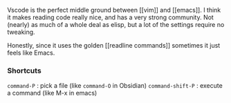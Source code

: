 Vscode is the perfect middle ground between [[vim]] and [[emacs]]. I think it makes reading code really nice, and has a very strong community. Not (nearly) as much of a whole deal as elisp, but a lot of the settings require no tweaking. 

Honestly, since it uses the golden [[readline commands]] sometimes it just feels like Emacs. 

### Shortcuts
`command-P` : pick a file (like `command-O` in Obsidian)
`command-shift-P` : execute a command (like M-x in emacs)